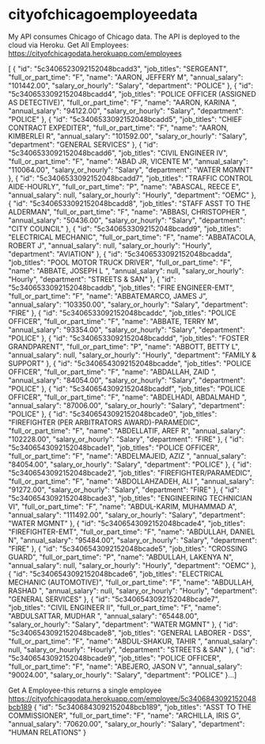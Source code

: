 # cityofchicagoemployeedata
My API consumes Chicago of Chicago data. The API is deployed to the cloud via Heroku.
Get All Employees:
https://cityofchicagodata.herokuapp.com/employees

[
    {
        "id": "5c3406523092152048bcadd3",
        "job_titles": "SERGEANT",
        "full_or_part_time": "F",
        "name": "AARON,  JEFFERY M",
        "annual_salary": "101442.00",
        "salary_or_hourly": "Salary",
        "department": "POLICE"
    },
    {
        "id": "5c3406533092152048bcadd4",
        "job_titles": "POLICE OFFICER (ASSIGNED AS DETECTIVE)",
        "full_or_part_time": "F",
        "name": "AARON,  KARINA ",
        "annual_salary": "94122.00",
        "salary_or_hourly": "Salary",
        "department": "POLICE"
    },
    {
        "id": "5c3406533092152048bcadd5",
        "job_titles": "CHIEF CONTRACT EXPEDITER",
        "full_or_part_time": "F",
        "name": "AARON,  KIMBERLEI R",
        "annual_salary": "101592.00",
        "salary_or_hourly": "Salary",
        "department": "GENERAL SERVICES"
    },
    {
        "id": "5c3406533092152048bcadd6",
        "job_titles": "CIVIL ENGINEER IV",
        "full_or_part_time": "F",
        "name": "ABAD JR,  VICENTE M",
        "annual_salary": "110064.00",
        "salary_or_hourly": "Salary",
        "department": "WATER MGMNT"
    },
    {
        "id": "5c3406533092152048bcadd7",
        "job_titles": "TRAFFIC CONTROL AIDE-HOURLY",
        "full_or_part_time": "P",
        "name": "ABASCAL,  REECE E",
        "annual_salary": null,
        "salary_or_hourly": "Hourly",
        "department": "OEMC"
    },
    {
        "id": "5c3406533092152048bcadd8",
        "job_titles": "STAFF ASST TO THE ALDERMAN",
        "full_or_part_time": "F",
        "name": "ABBASI,  CHRISTOPHER ",
        "annual_salary": "50436.00",
        "salary_or_hourly": "Salary",
        "department": "CITY COUNCIL"
    },
    {
        "id": "5c3406533092152048bcadd9",
        "job_titles": "ELECTRICAL MECHANIC",
        "full_or_part_time": "F",
        "name": "ABBATACOLA,  ROBERT J",
        "annual_salary": null,
        "salary_or_hourly": "Hourly",
        "department": "AVIATION"
    },
    {
        "id": "5c3406533092152048bcadda",
        "job_titles": "POOL MOTOR TRUCK DRIVER",
        "full_or_part_time": "F",
        "name": "ABBATE,  JOSEPH L ",
        "annual_salary": null,
        "salary_or_hourly": "Hourly",
        "department": "STREETS & SAN"
    },
    {
        "id": "5c3406533092152048bcaddb",
        "job_titles": "FIRE ENGINEER-EMT",
        "full_or_part_time": "F",
        "name": "ABBATEMARCO,  JAMES J",
        "annual_salary": "103350.00",
        "salary_or_hourly": "Salary",
        "department": "FIRE"
    },
    {
        "id": "5c3406533092152048bcaddc",
        "job_titles": "POLICE OFFICER",
        "full_or_part_time": "F",
        "name": "ABBATE,  TERRY M",
        "annual_salary": "93354.00",
        "salary_or_hourly": "Salary",
        "department": "POLICE"
    },
    {
        "id": "5c3406533092152048bcaddd",
        "job_titles": "FOSTER GRANDPARENT",
        "full_or_part_time": "P",
        "name": "ABBOTT,  BETTY L",
        "annual_salary": null,
        "salary_or_hourly": "Hourly",
        "department": "FAMILY & SUPPORT"
    },
    {
        "id": "5c3406543092152048bcadde",
        "job_titles": "POLICE OFFICER",
        "full_or_part_time": "F",
        "name": "ABDALLAH,  ZAID ",
        "annual_salary": "84054.00",
        "salary_or_hourly": "Salary",
        "department": "POLICE"
    },
    {
        "id": "5c3406543092152048bcaddf",
        "job_titles": "POLICE OFFICER",
        "full_or_part_time": "F",
        "name": "ABDELHADI,  ABDALMAHD ",
        "annual_salary": "87006.00",
        "salary_or_hourly": "Salary",
        "department": "POLICE"
    },
    {
        "id": "5c3406543092152048bcade0",
        "job_titles": "FIREFIGHTER (PER ARBITRATORS AWARD)-PARAMEDIC",
        "full_or_part_time": "F",
        "name": "ABDELLATIF,  AREF R",
        "annual_salary": "102228.00",
        "salary_or_hourly": "Salary",
        "department": "FIRE"
    },
    {
        "id": "5c3406543092152048bcade1",
        "job_titles": "POLICE OFFICER",
        "full_or_part_time": "F",
        "name": "ABDELMAJEID,  AZIZ ",
        "annual_salary": "84054.00",
        "salary_or_hourly": "Salary",
        "department": "POLICE"
    },
    {
        "id": "5c3406543092152048bcade2",
        "job_titles": "FIREFIGHTER/PARAMEDIC",
        "full_or_part_time": "F",
        "name": "ABDOLLAHZADEH,  ALI ",
        "annual_salary": "91272.00",
        "salary_or_hourly": "Salary",
        "department": "FIRE"
    },
    {
        "id": "5c3406543092152048bcade3",
        "job_titles": "ENGINEERING TECHNICIAN VI",
        "full_or_part_time": "F",
        "name": "ABDUL-KARIM,  MUHAMMAD A",
        "annual_salary": "111492.00",
        "salary_or_hourly": "Salary",
        "department": "WATER MGMNT"
    },
    {
        "id": "5c3406543092152048bcade4",
        "job_titles": "FIREFIGHTER-EMT",
        "full_or_part_time": "F",
        "name": "ABDULLAH,  DANIEL N",
        "annual_salary": "95484.00",
        "salary_or_hourly": "Salary",
        "department": "FIRE"
    },
    {
        "id": "5c3406543092152048bcade5",
        "job_titles": "CROSSING GUARD",
        "full_or_part_time": "P",
        "name": "ABDULLAH,  LAKENYA N",
        "annual_salary": null,
        "salary_or_hourly": "Hourly",
        "department": "OEMC"
    },
    {
        "id": "5c3406543092152048bcade6",
        "job_titles": "ELECTRICAL MECHANIC (AUTOMOTIVE)",
        "full_or_part_time": "F",
        "name": "ABDULLAH,  RASHAD ",
        "annual_salary": null,
        "salary_or_hourly": "Hourly",
        "department": "GENERAL SERVICES"
    },
    {
        "id": "5c3406543092152048bcade7",
        "job_titles": "CIVIL ENGINEER II",
        "full_or_part_time": "F",
        "name": "ABDULSATTAR,  MUDHAR ",
        "annual_salary": "65448.00",
        "salary_or_hourly": "Salary",
        "department": "WATER MGMNT"
    },
    {
        "id": "5c3406543092152048bcade8",
        "job_titles": "GENERAL LABORER - DSS",
        "full_or_part_time": "F",
        "name": "ABDUL-SHAKUR,  TAHIR ",
        "annual_salary": null,
        "salary_or_hourly": "Hourly",
        "department": "STREETS & SAN"
    },
    {
        "id": "5c3406543092152048bcade9",
        "job_titles": "POLICE OFFICER",
        "full_or_part_time": "F",
        "name": "ABEJERO,  JASON V",
        "annual_salary": "90024.00",
        "salary_or_hourly": "Salary",
        "department": "POLICE"
    }...]

Get A Employee-this returns a single employee
https://cityofchicagodata.herokuapp.com/employee/5c3406843092152048bcb189
{
    "id": "5c3406843092152048bcb189",
    "job_titles": "ASST TO THE COMMISSIONER",
    "full_or_part_time": "F",
    "name": "ARCHILLA,  IRIS G",
    "annual_salary": "70620.00",
    "salary_or_hourly": "Salary",
    "department": "HUMAN RELATIONS"
}



